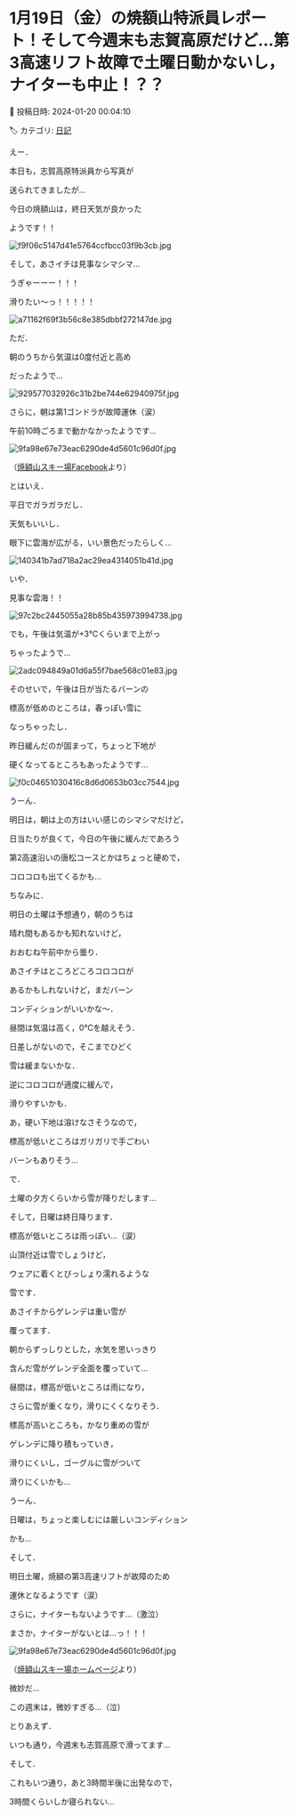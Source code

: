 # 1月19日（金）の焼額山特派員レポート！そして今週末も志賀高原だけど…第3高速リフト故障で土曜日動かないし，ナイターも中止！？？

📅 投稿日時: 2024-01-20 00:04:10

🏷️ カテゴリ: [日記](cc4b5682fb7b8b144980957a978653fb0.md)

えー．


本日も，志賀高原特派員から写真が


送られてきましたが…





今日の焼額山は，終日天気が良かった


ようです！！




![f9f06c5147d41e5764ccfbcc03f9b3cb.jpg](images/f9f06c5147d41e5764ccfbcc03f9b3cb.jpg)







そして，あさイチは見事なシマシマ…


うぎゃーーー！！！


滑りたい～っ！！！！！




![a71162f69f3b56c8e385dbbf272147de.jpg](images/a71162f69f3b56c8e385dbbf272147de.jpg)







ただ．


朝のうちから気温は0度付近と高め


だったようで…




![929577032926c31b2be744e62940975f.jpg](images/929577032926c31b2be744e62940975f.jpg)







さらに，朝は第1ゴンドラが故障運休（涙）


午前10時ごろまで動かなかったようです…




![9fa98e67e73eac6290de4d5601c96d0f.jpg](images/9fa98e67e73eac6290de4d5601c96d0f.jpg)




（[焼額山スキー場Facebook](https://www.facebook.com/yakebitaiyama/posts/pfbid02BxTTDiczxiNP9cQj3PjyCJ6pSCitna6wjajhizoYvQSjNTKy3SjhV3bJvq5tvfivl)より）





とはいえ．


平日でガラガラだし．


天気もいいし．


眼下に雲海が広がる，いい景色だったらしく…




![140341b7ad718a2ac29ea4314051b41d.jpg](images/140341b7ad718a2ac29ea4314051b41d.jpg)







いや．


見事な雲海！！




![97c2bc2445055a28b85b435973994738.jpg](images/97c2bc2445055a28b85b435973994738.jpg)







でも，午後は気温が+3℃くらいまで上がっ


ちゃったようで…




![2adc094849a01d6a55f7bae568c01e83.jpg](images/2adc094849a01d6a55f7bae568c01e83.jpg)







そのせいで，午後は日が当たるバーンの


標高が低めのところは，春っぽい雪に


なっちゃったし．


昨日緩んだのが固まって，ちょっと下地が


硬くなってるところもあったようです…




![f0c04651030416c8d6d0653b03cc7544.jpg](images/f0c04651030416c8d6d0653b03cc7544.jpg)







うーん．


明日は，朝は上の方はいい感じのシマシマだけど，


日当たりが良くて，今日の午後に緩んだであろう


第2高速沿いの唐松コースとかはちょっと硬めで，


コロコロも出てくるかも…





ちなみに．


明日の土曜は予想通り，朝のうちは


晴れ間もあるかも知れないけど，


おおむね午前中から曇り．


あさイチはところどころコロコロが


あるかもしれないけど，まだバーン


コンディションがいいかな～．





昼間は気温は高く，0℃を越えそう．


日差しがないので，そこまでひどく


雪は緩まないかな．


逆にコロコロが適度に緩んで，


滑りやすいかも．


あ，硬い下地は溶けなさそうなので，


標高が低いところはガリガリで手ごわい


バーンもありそう…





で．


土曜の夕方くらいから雪が降りだします…





そして，日曜は終日降ります．


標高が低いところは雨っぽい…（涙）


山頂付近は雪でしょうけど，


ウェアに着くとびっしょり濡れるような


雪です．


あさイチからゲレンデは重い雪が


覆ってます．





朝からずっしりとした，水気を思いっきり


含んだ雪がゲレンデ全面を覆っていて…


昼間は，標高が低いところは雨になり，


さらに雪が重くなり，滑りにくくなりそう．


標高が高いところも，かなり重めの雪が


ゲレンデに降り積もっていき，


滑りにくいし，ゴーグルに雪がついて


滑りにくいかも…





うーん．


日曜は，ちょっと楽しむには厳しいコンディション


かも…





そして．


明日土曜，焼額の第3高速リフトが故障のため


運休となるようです（涙）


さらに，ナイターもないようです…（激泣）


まさか，ナイターがないとは…っ！！！




![9fa98e67e73eac6290de4d5601c96d0f.jpg](images/9fa98e67e73eac6290de4d5601c96d0f.jpg)




（[焼額山スキー場ホームページ](https://www.princehotels.co.jp/ski/shiga/winter/)より）





微妙だ…


この週末は，微妙すぎる…（泣）





とりあえず．


いつも通り，今週末も志賀高原で滑ってます…


そして．


これもいつ通り，あと3時間半後に出発なので，


3時間くらいしか寝られない…
